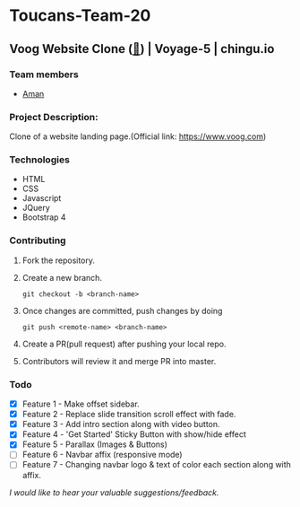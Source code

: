 # Toucans-Team-20

Voog Website Clone ([:link:](https://chingu-voyage5.github.io/Toucans-Team-20)) | Voyage-5 | chingu.io
---
### Team members

- [Aman](https://github.com/adsingh14)

### Project Description:

Clone of a website landing page.(Official link: https://www.voog.com)

### Technologies

- HTML
- CSS
- Javascript
- JQuery
- Bootstrap 4

### Contributing

1. Fork the repository.
2. Create a new branch.

    `git checkout -b <branch-name>`

3. Once changes are committed, push changes by doing

    `git push <remote-name> <branch-name>`

4. Create a PR(pull request) after pushing your local repo.
5. Contributors will review it and merge PR into master.

### Todo

- [x] Feature 1 - Make offset sidebar.
- [x] Feature 2 - Replace slide transition scroll effect with fade.
- [x] Feature 3 - Add intro section along with video button.
- [x] Feature 4 - 'Get Started' Sticky Button with show/hide effect
- [x] Feature 5 - Parallax (Images & Buttons)
- [ ] Feature 6 - Navbar affix (responsive mode)
- [ ] Feature 7 - Changing navbar logo & text of color each section along with affix.

_I would like to hear your valuable suggestions/feedback._
